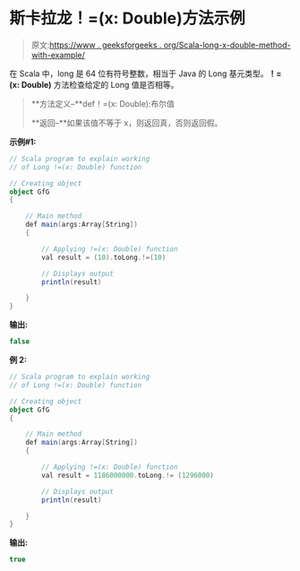 # 斯卡拉龙！=(x: Double)方法示例

> 原文:[https://www . geeksforgeeks . org/Scala-long-x-double-method-with-example/](https://www.geeksforgeeks.org/scala-long-x-double-method-with-example/)

在 Scala 中，long 是 64 位有符号整数，相当于 Java 的 Long 基元类型。**！=(x: Double)** 方法检查给定的 Long 值是否相等。

> **方法定义–**def！=(x: Double):布尔值
> 
> **返回–**如果该值不等于 x，则返回真，否则返回假。

**示例#1:**

```scala
// Scala program to explain working 
// of Long !=(x: Double) function

// Creating object
object GfG
{ 

    // Main method
    def main(args:Array[String])
    {

        // Applying !=(x: Double) function
        val result = (10).toLong.!=(10)

        // Displays output
        println(result)

    }
} 
```

**输出:**

```scala
false
```

**例 2:**

```scala
// Scala program to explain working
// of Long !=(x: Double) function

// Creating object
object GfG
{ 

    // Main method
    def main(args:Array[String])
    {

        // Applying !=(x: Double) function
        val result = 1186000000.toLong.!= (1296000)

        // Displays output
        println(result)

    }
} 
```

**输出:**

```scala
true
```